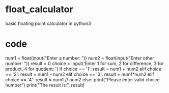 # float_calculator
basic floating point calculator in python3
# code
num1 = float(input("Enter a number: "))
num2 = float(input("Enter other number: "))
result = 0
choice = input('Enter 1 for sum, 2 for difference, 3 for product, 4 for quotient: ')
if choice == '1':
    result = num1 + num2
elif choice == '2':
    result = num1 - num2
elif choice == '3':
    result = num1*num2
elif choice == '4':
    result = num1 // num2
else:
    print("Please enter valid choice number")
print("The result is:", result)
